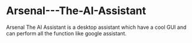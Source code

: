# Arsenal---The-AI-Assistant
Arsenal The AI Assistant is a desktop assistant which have a cool GUI and can perform all the function like google assistant.
